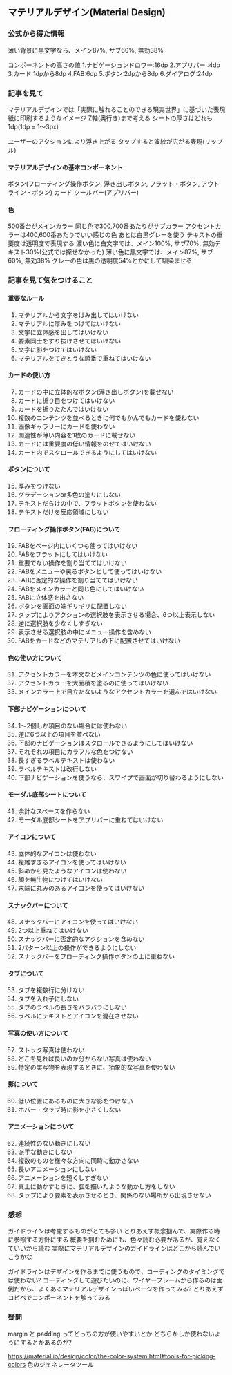 ## マテリアルデザイン(Material Design)
### 公式から得た情報
薄い背景に黒文字なら、メイン87%, サブ60%, 無効38%

コンポーネントの高さの値
1.ナビゲーションドロワー:16dp
2.アプリバー :4dp
3.カード:1dpから8dp
4.FAB:6dp
5.ボタン:2dpから8dp
6.ダイアログ:24dp

### 記事を見て
マテリアルデザインでは「実際に触れることのできる現実世界」に基づいた表現
紙に印刷するようなイメージ
Z軸(奥行き)まで考える
シートの厚さはどれも1dp(1dp = 1〜3px)

ユーザーのアクションにより浮き上がる
タップすると波紋が広がる表現(リップル)

#### マテリアルデザインの基本コンポーネント
ボタン(フローティング操作ボタン, 浮き出しボタン, フラット・ボタン, アウトライン・ボタン)
カード
ツールバー(アプリバー)

#### 色
500番台がメインカラー
同じ色で300,700番あたりがサブカラー
アクセントカラーは400,600番あたりでいい感じの色
あとは白黒グレーを使う
テキストの重要度は透明度で表現する
濃い色に白文字では、メイン100%, サブ70%, 無効テキスト30%(公式では探せなかった)
薄い色に黒文字では、メイン87%, サブ60%, 無効38%
グレーの色は黒の透明度54%とかにして馴染ませる

### 記事を見て気をつけること
#### 重要なルール
01. マテリアルから文字をはみ出してはいけない
02. マテリアルに厚みをつけてはいけない
03. 文字に立体感を出してはいけない
04. 要素同士をすり抜けさせてはいけない
05. 文字に影をつけてはいけない
06. マテリアルをてきとうな順番で重ねてはいけない
#### カードの使い方
07. カードの中に立体的なボタン(浮き出しボタン)を載せない
08. カードに折り目をつけてはいけない
09. カードを折りたたんではいけない
10. 複数のコンテンツを並べるときに何でもかんでもカードを使わない
11. 画像ギャラリーにカードを使わない
12. 関連性が薄い内容を1枚のカードに載せない
13. カードには重要度の低い情報をのせてはいけない
14. カード内でスクロールできるようにしてはいけない
#### ボタンについて
15. 厚みをつけない
16. グラデーションor多色の塗りにしない
17. テキストだらけの中で、フラットボタンを使わない
18. テキストだけを反応領域にしない
#### フローティング操作ボタン(FAB)について
19. FABをページ内にいくつも使ってはいけない
20. FABをフラットにしてはいけない
21. 重要でない操作を割り当ててはいけない
22. FABをメニューや戻るボタンとして使ってはいけない
23. FABに否定的な操作を割り当ててはいけない
24. FABをメインカラーと同じ色にしてはいけない
25. FABに立体感を出さない
26. ボタンを画面の端ギリギリに配置しない
27. タップによりアクションの選択肢を表示させる場合、6つ以上表示しない
28. 逆に選択肢を少なくしすぎない
29. 表示させる選択肢の中にメニュー操作を含めない
30. FABをカードなどのマテリアルの下に配置させてはいけない
#### 色の使い方について
31. アクセントカラーを本文などメインコンテンツの色に使ってはいけない   
32. アクセントカラーを大面積を塗るのに使ってはいけない
33. メインカラー上で目立たないようなアクセントカラーを選んではいけない
#### 下部ナビゲーションについて
34. 1〜2個しか項目のない場合には使わない
35. 逆に6つ以上の項目を並べない
36. 下部のナビゲーションはスクロールできるようにしてはいけない
37. それぞれの項目にカラフルな色をつけない
38. 長すぎるラベルテキストは使わない
39. ラベルテキストは改行しない
40. 下部ナビゲーションを使うなら、スワイプで画面が切り替わるようにしない
#### モーダル底部シートについて
41. 余計なスペースを作らない
42. モーダル底部シートをアプリバーに重ねてはいけない
#### アイコンについて
43. 立体的なアイコンは使わない
44. 複雑すぎるアイコンを使ってはいけない
45. 斜めから見たようなアイコンは使わない
46. 顔を無生物につけてはいけない
47. 末端に丸みのあるアイコンを使ってはいけない
#### スナックバーについて
48. スナックバーにアイコンを使ってはいけない
49. 2つ以上重ねてはいけない
50. スナックバーに否定的なアクションを含めない
51. 2パターン以上の操作ができるようにしない
52. スナックバーをフローティング操作ボタンの上に重ねない
#### タブについて
53. タブを複数行に分けない
54. タブを入れ子にしない
55. タブのラベルの長さをバラバラにしない
56. ラベルにテキストとアイコンを混在させない
#### 写真の使い方について
57. ストック写真は使わない
58. どこを見れば良いのか分からない写真は使わない
59. 特定の実写物を表現するときに、抽象的な写真を使わない
#### 影について
60. 低い位置にあるものに大きな影をつけない
61. ホバー・タップ時に影を小さくしない
#### アニメーションについて
62. 連続性のない動きにしない
63. 派手な動きにしない
64. 複数のものを様々な方向に同時に動かさない
65. 長いアニメーションにしない
66. アニメーションを短くしすぎない
67. 真上に動かすときに、弧を描いたような動かし方をしない
68. タップにより要素を表示させるとき、関係のない場所から出現させない

### 感想
ガイドラインは考慮するものがとても多い
とりあえず概念掴んで、実際作る時に参照する方針にする
概要を掴むためにも、色々読む必要があるが、覚えなくていいから読む
実際にマテリアルデザインのガイドラインはどこから読んでいこうかな

ガイドラインはデザインを作るまでに使うもので、コーディングのタイミングでは使わない?
コーディングして遊びたいのに、ワイヤーフレームから作るのは面倒だから、よくあるマテリアルデザインっぽいページを作ってみる?
とりあえずコピペでコンポーネントを触ってみる

### 疑問
margin と padding ってどっちの方が使いやすいとか どちらかしか使わないようにするとかあるのか?

https://material.io/design/color/the-color-system.html#tools-for-picking-colors
色のジェネレータツール
